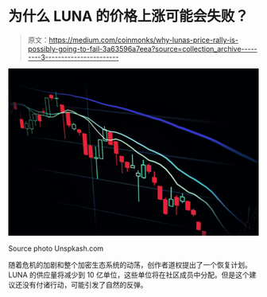 # 为什么 LUNA 的价格上涨可能会失败？

> 原文：<https://medium.com/coinmonks/why-lunas-price-rally-is-possibly-going-to-fail-3a63596a7eea?source=collection_archive---------3----------------------->

![](img/0f56b0b87fa3495a6e645c90894c8e9b.png)

Source photo Unspkash.com

随着危机的加剧和整个加密生态系统的动荡，创作者道权提出了一个恢复计划。LUNA 的供应量将减少到 10 亿单位，这些单位将在社区成员中分配。但是这个建议还没有付诸行动，可能引发了自然的反弹。